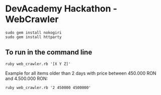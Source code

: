 # DevAcademy Hackathon - WebCrawler

```
sudo gem install nokogiri
sudo gem install httparty
```

## To run in the command line

```
ruby web_crawler.rb '[X Y Z]'
```

Example for all items older than 2 days with price between 450.000 RON and 4.500.000 RON:

```
ruby web_crawler.rb '2 450000 4500000'
```
